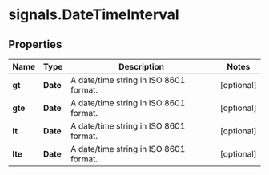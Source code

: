 # signals.DateTimeInterval

## Properties

Name | Type | Description | Notes
------------ | ------------- | ------------- | -------------
**gt** | **Date** | A date/time string in ISO 8601 format. | [optional] 
**gte** | **Date** | A date/time string in ISO 8601 format. | [optional] 
**lt** | **Date** | A date/time string in ISO 8601 format. | [optional] 
**lte** | **Date** | A date/time string in ISO 8601 format. | [optional] 



